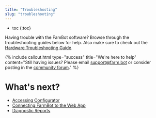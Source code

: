 ```yaml
---
title: "Troubleshooting"
slug: "troubleshooting"
---
```


* toc
{:toc}

Having trouble with the FamBot software? Browse through the troubleshooting guides below for help. Also make sure to check out the [Hardware Troubleshooting Guide](https://genesis.farm.bot/docs/troubleshooting).

{%
include callout.html
type="success"
title="We're here to help"
content="Still having issues? Please email support@farm.bot or consider posting in the [community forum](https://forum.farmbot.org)."
%}


# What's next?

 * [Accessing Configurator](troubleshooting/accessing-configurator.md)
 * [Connecting FarmBot to the Web App](troubleshooting/connecting-farmbot-to-the-web-app.md)
 * [Diagnostic Reports](troubleshooting/diagnostic-reports.md)
